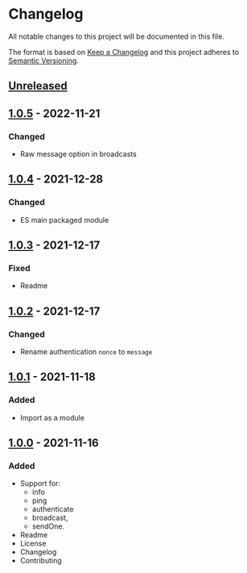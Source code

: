 # Changelog

All notable changes to this project will be documented in this file.

The format is based on [Keep a Changelog](https://keepachangelog.com/en/1.0.0/)
and this project adheres to [Semantic Versioning](https://semver.org/spec/v2.0.0.html).

## [Unreleased]

## [1.0.5] - 2022-11-21
### Changed
- Raw message option in broadcasts

## [1.0.4] - 2021-12-28
### Changed
- ES main packaged module

## [1.0.3] - 2021-12-17
### Fixed
- Readme

## [1.0.2] - 2021-12-17
### Changed
- Rename authentication `nonce` to `message`

## [1.0.1] - 2021-11-18
### Added
- Import as a module

## [1.0.0] - 2021-11-16
### Added
- Support for: 
    - info
    - ping
    - authenticate
    - broadcast,
    - sendOne.
- Readme
- License
- Changelog
- Contributing

[Unreleased]: https://github.com/adshares/ads-js-connector/compare/v1.0.5...HEAD

[1.0.5]: https://github.com/adshares/ads-js-connector/compare/v1.0.4...v1.0.5
[1.0.4]: https://github.com/adshares/ads-js-connector/compare/v1.0.3...v1.0.4
[1.0.3]: https://github.com/adshares/ads-js-connector/compare/v1.0.2...v1.0.3
[1.0.2]: https://github.com/adshares/ads-js-connector/compare/v1.0.1...v1.0.2
[1.0.1]: https://github.com/adshares/ads-js-connector/compare/v1.0.0...v1.0.1
[1.0.0]: https://github.com/adshares/ads-js-connector/releases/tag/v1.0.0
